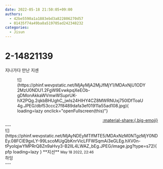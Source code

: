 ```yaml
---
date: 2022-05-18 21:50:05+09:00
authors:
  - 42be5590a1a1883ebd3a822806270d57
  - 01435f74a49ba8a519705ad242348232
categories:
  - Jisun
---
```


# 2-14821139

<div class="post-container" markdown="1">
<div class="content-container md-sidebar__scrollwrap" markdown="1">

지나가다 만난 지센
<figure markdown="1">
![](https://phinf.wevpstatic.net/MjAyMjA2MjJfMjY1/MDAxNjU1ODY2MzU0NDU1.2FgW9EvwkpqXeEOb-gDMonAkkaWVmwWSuprUK-hX2PQg.2qkbBHUghC_jwIs24HIHY4CZ8MWRNUxj750lDfToaU4g.JPEG/dbf53ccc27f8489dafa3ef01911a55ad108.jpg){ loading=lazy onclick="openFullscreen(this)"}
</figure>


</div>
</div>

<div style="text-align: right;" markdown="1">
<a href="https://weverse.io/fromis9/fanpost/2-14821139" style="text-align: right;">:material-share:{.big-emoji}</a>
</div>
---

<div class="comments-container md-sidebar__scrollwrap" markdown="1">
<div class="comment" markdown="1">
<div class='id-container' markdown="1">
![](https://phinf.wevpstatic.net/MjAyNDEyMTlfMTE5/MDAxNzM0NTgzMjY0NDEy.08FClE9gxLY-99LscoMUgQbKnrVicLFFWSqmAi3eGLEg.hXV0n-tPyoIqjwYMPRrQ8Zn9aHvy3-B2llL4LWAZ_bEg.JPEG/image.jpg?type=s72){ pfp loading=lazy }
**<span class="artist">지선</span>** <small>May 18 2022, 22:46</small><br>
</div>
<div class='comment-body' markdown="1">
하잉
</div>
</div>
</div>
---
